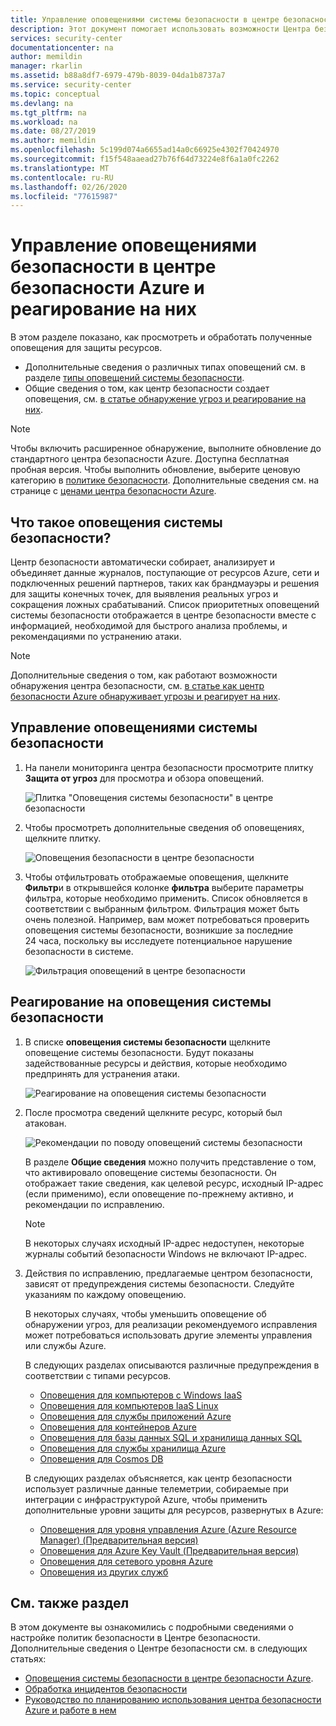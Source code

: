 ```yaml
---
title: Управление оповещениями системы безопасности в центре безопасности Azure | Документация Майкрософт
description: Этот документ помогает использовать возможности Центра безопасности Azure для управления и реагирования на оповещения безопасности.
services: security-center
documentationcenter: na
author: memildin
manager: rkarlin
ms.assetid: b88a8df7-6979-479b-8039-04da1b8737a7
ms.service: security-center
ms.topic: conceptual
ms.devlang: na
ms.tgt_pltfrm: na
ms.workload: na
ms.date: 08/27/2019
ms.author: memildin
ms.openlocfilehash: 5c199d074a6655ad14a0c66925e4302f70424970
ms.sourcegitcommit: f15f548aaead27b76f64d73224e8f6a1a0fc2262
ms.translationtype: MT
ms.contentlocale: ru-RU
ms.lasthandoff: 02/26/2020
ms.locfileid: "77615987"
---
```

# <a name="manage-and-respond-to-security-alerts-in-azure-security-center"></a>Управление оповещениями безопасности в центре безопасности Azure и реагирование на них

В этом разделе показано, как просмотреть и обработать полученные оповещения для защиты ресурсов. 

* Дополнительные сведения о различных типах оповещений см. в разделе [типы оповещений системы безопасности](security-center-alerts-overview.md#security-alert-types).
* Общие сведения о том, как центр безопасности создает оповещения, см. [в статье обнаружение угроз и реагирование на них](security-center-alerts-overview.md#detect-threats).

> [!NOTE]
> Чтобы включить расширенное обнаружение, выполните обновление до стандартного центра безопасности Azure. Доступна бесплатная пробная версия. Чтобы выполнить обновление, выберите ценовую категорию в [политике безопасности](tutorial-security-policy.md). Дополнительные сведения см. на странице с [ценами центра безопасности Azure](security-center-pricing.md).

## <a name="what-are-security-alerts"></a>Что такое оповещения системы безопасности?
Центр безопасности автоматически собирает, анализирует и объединяет данные журналов, поступающие от ресурсов Azure, сети и подключенных решений партнеров, таких как брандмауэры и решения для защиты конечных точек, для выявления реальных угроз и сокращения ложных срабатываний. Список приоритетных оповещений системы безопасности отображается в центре безопасности вместе с информацией, необходимой для быстрого анализа проблемы, и рекомендациями по устранению атаки.

> [!NOTE]
> Дополнительные сведения о том, как работают возможности обнаружения центра безопасности, см. [в статье как центр безопасности Azure обнаруживает угрозы и реагирует на них](security-center-alerts-overview.md#detect-threats).

## <a name="manage-your-security-alerts"></a>Управление оповещениями системы безопасности

1. На панели мониторинга центра безопасности просмотрите плитку **Защита от угроз** для просмотра и обзора оповещений.

    ![Плитка "Оповещения системы безопасности" в центре безопасности](./media/security-center-managing-and-responding-alerts/security-center-dashboard-alert.png)

1. Чтобы просмотреть дополнительные сведения об оповещениях, щелкните плитку.

   ![Оповещения безопасности в центре безопасности](./media/security-center-managing-and-responding-alerts/security-center-manage-alerts.png)

1. Чтобы отфильтровать отображаемые оповещения, щелкните **Фильтр**и в открывшейся колонке **фильтра** выберите параметры фильтра, которые необходимо применить. Список обновляется в соответствии с выбранным фильтром. Фильтрация может быть очень полезной. Например, вам может потребоваться проверить оповещения системы безопасности, возникшие за последние 24 часа, поскольку вы исследуете потенциальное нарушение безопасности в системе.

    ![Фильтрация оповещений в центре безопасности](./media/security-center-managing-and-responding-alerts/security-center-filter-alerts.png)

## <a name="respond-to-security-alerts"></a>Реагирование на оповещения системы безопасности

1. В списке **оповещения системы безопасности** щелкните оповещение системы безопасности. Будут показаны задействованные ресурсы и действия, которые необходимо предпринять для устранения атаки.

    ![Реагирование на оповещения системы безопасности](./media/security-center-managing-and-responding-alerts/security-center-alert.png)

1. После просмотра сведений щелкните ресурс, который был атакован.

    ![Рекомендации по поводу оповещений системы безопасности](./media/security-center-managing-and-responding-alerts/security-center-alert-remediate.png)

    В разделе **Общие сведения** можно получить представление о том, что активировало оповещение системы безопасности. Он отображает такие сведения, как целевой ресурс, исходный IP-адрес (если применимо), если оповещение по-прежнему активно, и рекомендации по исправлению.  

    > [!NOTE]
    >В некоторых случаях исходный IP-адрес недоступен, некоторые журналы событий безопасности Windows не включают IP-адрес.

1. Действия по исправлению, предлагаемые центром безопасности, зависят от предупреждения системы безопасности. Следуйте указаниям по каждому оповещению. 

    В некоторых случаях, чтобы уменьшить оповещение об обнаружении угроз, для реализации рекомендуемого исправления может потребоваться использовать другие элементы управления или службы Azure. 

    В следующих разделах описываются различные предупреждения в соответствии с типами ресурсов.
    
    * [Оповещения для компьютеров с Windows IaaS](threat-protection.md#windows-machines)
    * [Оповещения для компьютеров IaaS Linux](threat-protection.md#linux-machines)
    * [Оповещения для службы приложений Azure](threat-protection.md#app-services)
    * [Оповещения для контейнеров Azure](threat-protection.md#azure-containers)
    * [Оповещения для базы данных SQL и хранилища данных SQL](threat-protection.md#data-sql)
    * [Оповещения для службы хранилища Azure](threat-protection.md#azure-storage)
    * [Оповещения для Cosmos DB](threat-protection.md#cosmos-db)

    В следующих разделах объясняется, как центр безопасности использует различные данные телеметрии, собираемые при интеграции с инфраструктурой Azure, чтобы применить дополнительные уровни защиты для ресурсов, развернутых в Azure:
    
    * [Оповещения для уровня управления Azure (Azure Resource Manager) (Предварительная версия)](threat-protection.md#management-layer)
    * [Оповещения для Azure Key Vault (Предварительная версия)](threat-protection.md#azure-keyvault)
    * [Оповещения для сетевого уровня Azure](threat-protection.md#network-layer)
    * [Оповещения из других служб](threat-protection.md#alerts-other)    

## <a name="see-also"></a>См. также раздел

В этом документе вы ознакомились с подробными сведениями о настройке политик безопасности в Центре безопасности. Дополнительные сведения о Центре безопасности см. в следующих статьях:

* [Оповещения системы безопасности в центре безопасности Azure](security-center-alerts-overview.md).
* [Обработка инцидентов безопасности](security-center-incident.md)
* [Руководство по планированию использования центра безопасности Azure и работе в нем](security-center-planning-and-operations-guide.md)